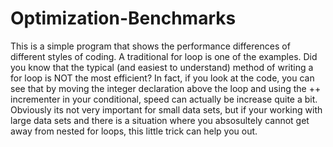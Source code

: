 # Optimization-Benchmarks
This is a simple program that shows the performance differences of different styles of coding. A traditional for loop is one of the examples. Did you know that the typical (and easiest to understand) method of writing a for loop is NOT the most efficient? In fact, if you look at the code, you can see that by moving the integer declaration above the loop and using the ++ incrementer in your conditional, speed can actually be increase quite a bit. Obviously its not very important for small data sets, but if your working with large data sets and there is a situation where you absosultely cannot get away from nested for loops, this little trick can help you out.

